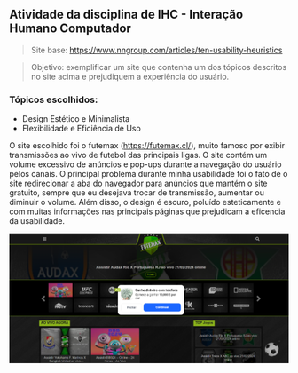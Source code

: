 ## Atividade da disciplina de IHC - Interação Humano Computador

> Site base: https://www.nngroup.com/articles/ten-usability-heuristics

> Objetivo: exemplificar um site que contenha um dos tópicos descritos no site acima e prejudiquem a experiência do usuário. 

### Tópicos escolhidos:

-  Design Estético e Minimalista 
-  Flexibilidade e Eficiência de Uso 

O site escolhido foi o futemax (https://futemax.cl/), muito famoso por exibir transmissões ao vivo de futebol das principais ligas. O site contém um volume excessivo de anúncios e pop-ups durante a navegação do usuário pelos canais. O principal problema durante minha usabilidade foi o fato de o site redirecionar a aba do navegador para anúncios que mantém o site gratuito, sempre que eu desejava trocar de transmissão, aumentar ou diminuir o volume. Além disso, o design é escuro, poluído esteticamente e com muitas informações nas principais páginas que prejudicam a eficencia da usabilidade.

![Capa do site](futemax.png)
